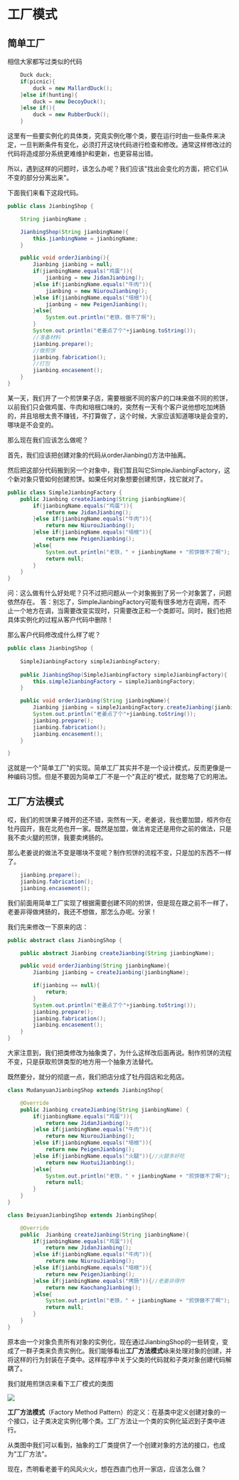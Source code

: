 # 工厂模式

## 简单工厂

相信大家都写过类似的代码
```java
    Duck duck;
    if(picnic){
        duck = new MallardDuck();
    }else if(hunting){
        duck = new DecoyDuck();
    }else if(){
        duck = new RubberDuck();
    }
```
这里有一些要实例化的具体类，究竟实例化哪个类，要在运行时由一些条件来决定，一旦判断条件有变化，必须打开这块代码进行检查和修改。通常这样修改过的代码将造成部分系统更难维护和更新，也更容易出错。

所以，遇到这样的问题时，该怎么办呢？我们应该"找出会变化的方面，把它们从不变的部分分离出来"。

下面我们来看下这段代码。
```java
public class JianbingShop {

    String jianbingName ;

    JianbingShop(String jianbingName){
        this.jianbingName = jianbingName;
    }

    public void orderJianbing(){
        Jianbing jianbing = null;
        if(jianbingName.equals("鸡蛋")){
            jianbing = new JidanJianbing();
        }else if(jianbingName.equals("牛肉")){
            jianbing = new NiurouJianbing();
        }else if(jianbingName.equals("培根")){
            jianbing = new PeigenJianbing();
        }else{
            System.out.println("老铁，做不了啊");
        }
        System.out.println("老姜点了个"+jianbing.toString());
        //准备材料
        jianbing.prepare();
        //做煎饼
        jianbing.fabrication();
        //打包
        jianbing.encasement();
    }
}
```
某一天，我们开了一个煎饼果子店，需要根据不同的客户的口味来做不同的煎饼，以前我们只会做鸡蛋、牛肉和培根口味的，突然有一天有个客户说他想吃加烤肠的，并且培根太贵不赚钱，不打算做了，这个时候，大家应该知道哪块是会变的，哪块是不会变的。

那么现在我们应该怎么做呢？

首先，我们应该把创建对象的代码从orderJianbing()方法中抽离。

然后把这部分代码搬到另一个对象中，我们暂且叫它SimpleJianbingFactory，这个新对象只管如何创建煎饼。如果任何对象想要创建煎饼，找它就对了。

```java
public class SimpleJianbingFactory {
    public Jianbing createJianbing(String jianbingName){
        if(jianbingName.equals("鸡蛋")){
            return new JidanJianbing();
        }else if(jianbingName.equals("牛肉")){
            return new NiurouJianbing();
        }else if(jianbingName.equals("培根")){
            return new PeigenJianbing();
        }else{
            System.out.println("老铁，" + jianbingName + "煎饼做不了啊");
            return null;
        }
    }
}
```
问：这么做有什么好处呢？只不过把问题从一个对象搬到了另一个对象罢了，问题依然存在。
答：别忘了，SimpleJianbingFactory可能有很多地方在调用，而不止一个地方在调，当需要改变实现时，只需要改正和一个类即可。同时，我们也把具体实例化的过程从客户代码中删除！

那么客户代码修改成什么样了呢？

```java
public class JianbingShop {
    
    SimpleJianbingFactory simpleJianbingFactory;
    
    public JianbingShop(SimpleJianbingFactory simpleJianbingFactory){
        this.simpleJianbingFactory = simpleJianbingFactory;
    }

    public void orderJianbing(String jianbingName){
        Jianbing jianbing = simpleJianbingFactory.createJianbing(jianbingName);
        System.out.println("老姜点了个"+jianbing.toString());
        jianbing.prepare();
        jianbing.fabrication();
        jianbing.encasement();
    }

}
```

这就是一个"简单工厂"的实现。简单工厂其实并不是一个设计模式，反而更像是一种编码习惯。但是不要因为简单工厂不是一个"真正的"模式，就忽略了它的用法。

## 工厂方法模式

哎，我们的煎饼果子摊开的还不错，突然有一天，老姜说，我也要加盟，桓齐你在牡丹园开，我在北苑也开一家。既然是加盟，做法肯定还是用你之前的做法，只是我不卖火腿的煎饼，我要卖烤肠的。

那么老姜说的做法不变是哪块不变呢？制作煎饼的流程不变，只是加的东西不一样了。

```java
    jianbing.prepare();
    jianbing.fabrication();
    jianbing.encasement();
```

我们前面用简单工厂实现了根据需要创建不同的煎饼，但是现在跟之前不一样了，老姜非得做烤肠的，我还不想做，那怎么办呢。分家！

我们先来修改一下原来的店：

```java
public abstract class JianbingShop {

    public abstract Jianbing createJianbing(String jianbingName);

    public void orderJianbing(String jianbingName){
        Jianbing jianbing = createJianbing(jianbingName);

        if(jianbing == null){
            return;
        }
        System.out.println("老姜点了个"+jianbing.toString());
        jianbing.prepare();
        jianbing.fabrication();
        jianbing.encasement();
    }
}
```

大家注意到，我们把类修改为抽象类了，为什么这样改后面再说。制作煎饼的流程不变，只是获取煎饼类型的地方用一个抽象方法替代。

既然要分，就分的彻底一点，我们把店分成了牡丹园店和北苑店。

```java
class MudanyuanJianbingShop extends JianbingShop{

    @Override
    public Jianbing createJianbing(String jianbingName) {
        if(jianbingName.equals("鸡蛋")){
            return new JidanJianbing();
        }else if(jianbingName.equals("牛肉")){
            return new NiurouJianbing();
        }else if(jianbingName.equals("培根")){
            return new PeigenJianbing();
        }else if(jianbingName.equals("火腿")){//火腿多好吃
            return new HuotuiJianbing();
        }else{
            System.out.println("老铁，" + jianbingName + "煎饼做不了啊");
            return null;
        }
    }
}

class BeiyuanJianbingShop extends JianbingShop{

    @Override
    public  Jianbing createJianbing(String jianbingName){
        if(jianbingName.equals("鸡蛋")){
            return new JidanJianbing();
        }else if(jianbingName.equals("牛肉")){
            return new NiurouJianbing();
        }else if(jianbingName.equals("培根")){
            return new PeigenJianbing();
        }else if(jianbingName.equals("烤肠")){//老姜非得作
            return new KaochangJianbing();
        }else{
            System.out.println("老铁，" + jianbingName + "煎饼做不了啊");
            return null;
        }
    }
}

```
原本由一个对象负责所有对象的实例化，现在通过JianbingShop的一些转变，变成了一群子类来负责实例化。我们能够看出**工厂方法模式**咏来处理对象的创建，并将这样的行为封装在子类中。这样程序中关于父类的代码就和子类对象创建代码解耦了。

我们就用煎饼店来看下工厂模式的类图

![](../images/pattern/factory_method_uml.png)

**工厂方法模式**（Factory Method Pattern）的定义：在基类中定义创建对象的一个接口，让子类决定实例化哪个类。工厂方法让一个类的实例化延迟到子类中进行。

从类图中我们可以看到，抽象的工厂类提供了一个创建对象的方法的接口，也成为"工厂方法"。

现在，杰明看老姜干的风风火火，想在西直门也开一家店，应该怎么做？